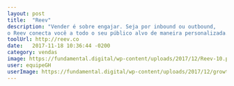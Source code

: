 ```yaml
---
layout: post
title:  "Reev"
description: "Vender é sobre engajar. Seja por inbound ou outbound,
o Reev conecta você a todo o seu público alvo de maneira personalizada."
toolUrl: http://reev.co
date:   2017-11-18 10:36:44 -0200
category: vendas
image: https://fundamental.digital/wp-content/uploads/2017/12/Reev-10.png
user: equipeGH
userImage: https://fundamental.digital/wp-content/uploads/2017/12/growth-04.png
---
```

